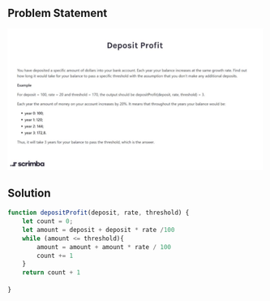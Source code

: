 ## Problem Statement

<img src="./problem.JPG">

## Solution

```javascript
function depositProfit(deposit, rate, threshold) {
    let count = 0;
    let amount = deposit + deposit * rate /100
    while (amount <= threshold){
        amount = amount + amount * rate / 100
        count += 1
    }
    return count + 1
    
}
```
